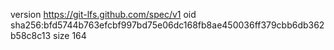 version https://git-lfs.github.com/spec/v1
oid sha256:bfd5744b763efcbf997bd75e06dc168fb8ae450036ff379cbb6db362b58c8c13
size 164
